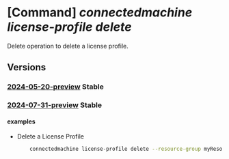# [Command] _connectedmachine license-profile delete_

Delete operation to delete a license profile.

## Versions

### [2024-05-20-preview](/Resources/mgmt-plane/L3N1YnNjcmlwdGlvbnMve30vcmVzb3VyY2Vncm91cHMve30vcHJvdmlkZXJzL21pY3Jvc29mdC5oeWJyaWRjb21wdXRlL21hY2hpbmVzL3t9L2xpY2Vuc2Vwcm9maWxlcy97fQ==/2024-05-20-preview.xml) **Stable**

<!-- mgmt-plane /subscriptions/{}/resourcegroups/{}/providers/microsoft.hybridcompute/machines/{}/licenseprofiles/{} 2024-05-20-preview -->

### [2024-07-31-preview](/Resources/mgmt-plane/L3N1YnNjcmlwdGlvbnMve30vcmVzb3VyY2Vncm91cHMve30vcHJvdmlkZXJzL21pY3Jvc29mdC5oeWJyaWRjb21wdXRlL21hY2hpbmVzL3t9L2xpY2Vuc2Vwcm9maWxlcy97fQ==/2024-07-31-preview.xml) **Stable**

<!-- mgmt-plane /subscriptions/{}/resourcegroups/{}/providers/microsoft.hybridcompute/machines/{}/licenseprofiles/{} 2024-07-31-preview -->

#### examples

- Delete a License Profile
    ```bash
        connectedmachine license-profile delete --resource-group myResourceGroup --machine-name myMachine
    ```
